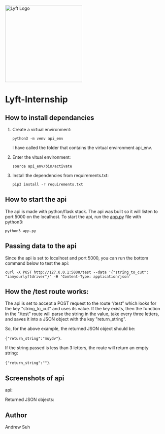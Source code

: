 <img src="https://upload.wikimedia.org/wikipedia/commons/thumb/a/a0/Lyft_logo.svg/1280px-Lyft_logo.svg.png" width="250" alt="Lyft Logo">

# Lyft-Internship

## How to install dependancies

1. Create a virtual environment:

   `python3 -m venv api_env`

   I have called the folder that contains the virtual environment api_env.

2. Enter the vitual environment:

   `source api_env/bin/activate`

3. Install the dependencies from requirements.txt:

   `pip3 install -r requirements.txt`

## How to start the api

The api is made with python/flask stack. The api was built so it will listen to port 5000 on the localhost. To start the api, run the [app.py](https://github.com/andrew-suh/Lyft-Internship/blob/master/app.py) file with python3:

`python3 app.py`

## Passing data to the api

Since the api is set to localhost and port 5000, you can run the bottom command below to test the api:

`curl -X POST http://127.0.0.1:5000/test --data '{"string_to_cut": "iamyourlyftdriver"}' -H 'Content-Type: application/json'`

## How the /test route works:

The api is set to accept a POST request to the route “/test” which looks for the key "string_to_cut" and uses its value. If the key exists, then the function in the "/test" route will parse the string in the value, take every three letters, and saves it into a JSON object with the key "return_string".

So, for the above example, the returned JSON object should be:

`{"return_string":"muydv"}`.

If the string passed is less than 3 letters, the route will return an empty string:

`{"return_string":""}`.

## Screenshots of api

api:

Returned JSON objects:

## Author

Andrew Suh
